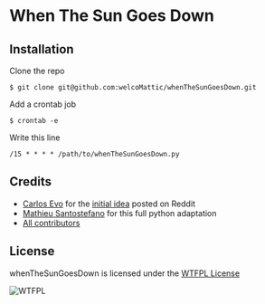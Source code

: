 # When The Sun Goes Down

## Installation

Clone the repo

`$ git clone git@github.com:welcoMattic/whenTheSunGoesDown.git`

Add a crontab job

`$ crontab -e`

Write this line

```crontab
/15 * * * * /path/to/whenTheSunGoesDown.py
```

## Credits

* [Carlos Evo](https://github.com/CarlosEvo) for the [initial idea](https://www.reddit.com/r/unixporn/comments/76a1xr/macos_auto_darkmode_with_control_plane/) posted on Reddit
* [Mathieu Santostefano](https://github.com/welcomattic/) for this full python adaptation
* [All contributors](https://github.com/jolicode/deploylib/graphs/contributors)


## License

whenTheSunGoesDown is licensed under the [WTFPL License](http://www.wtfpl.net/about)

![WTFPL](http://www.wtfpl.net/wp-content/uploads/2012/12/freedom.jpeg)
